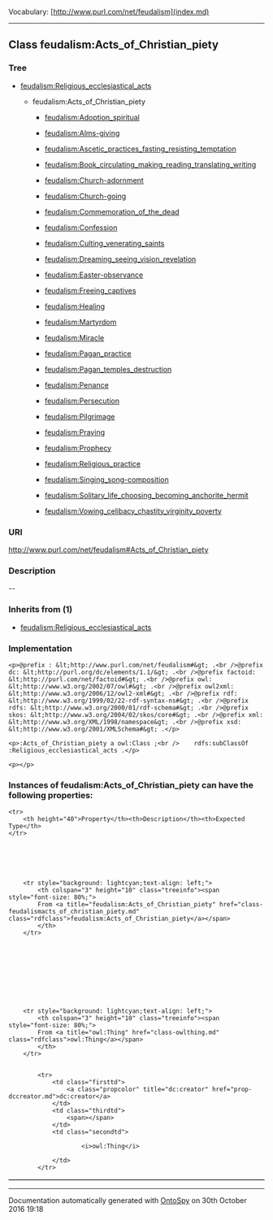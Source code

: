 Vocabulary: [http://www.purl.com/net/feudalism](index.md) 



---	
	




    


## Class feudalism:Acts_of_Christian_piety


### Tree


* [feudalism:Religious_ecclesiastical_acts](class-feudalismreligious_ecclesiastical_acts.md)

    * feudalism:Acts_of_Christian_piety


        * [feudalism:Adoption_spiritual](class-feudalismadoption_spiritual.md) 

        * [feudalism:Alms-giving](class-feudalismalms-giving.md) 

        * [feudalism:Ascetic_practices_fasting_resisting_temptation](class-feudalismascetic_practices_fasting_resisting_temptation.md) 

        * [feudalism:Book_circulating_making_reading_translating_writing](class-feudalismbook_circulating_making_reading_translating_writing.md) 

        * [feudalism:Church-adornment](class-feudalismchurch-adornment.md) 

        * [feudalism:Church-going](class-feudalismchurch-going.md) 

        * [feudalism:Commemoration_of_the_dead](class-feudalismcommemoration_of_the_dead.md) 

        * [feudalism:Confession](class-feudalismconfession.md) 

        * [feudalism:Culting_venerating_saints](class-feudalismculting_venerating_saints.md) 

        * [feudalism:Dreaming_seeing_vision_revelation](class-feudalismdreaming_seeing_vision_revelation.md) 

        * [feudalism:Easter-observance](class-feudalismeaster-observance.md) 

        * [feudalism:Freeing_captives](class-feudalismfreeing_captives.md) 

        * [feudalism:Healing](class-feudalismhealing.md) 

        * [feudalism:Martyrdom](class-feudalismmartyrdom.md) 

        * [feudalism:Miracle](class-feudalismmiracle.md) 

        * [feudalism:Pagan_practice](class-feudalismpagan_practice.md) 

        * [feudalism:Pagan_temples_destruction](class-feudalismpagan_temples_destruction.md) 

        * [feudalism:Penance](class-feudalismpenance.md) 

        * [feudalism:Persecution](class-feudalismpersecution.md) 

        * [feudalism:Pilgrimage](class-feudalismpilgrimage.md) 

        * [feudalism:Praying](class-feudalismpraying.md) 

        * [feudalism:Prophecy](class-feudalismprophecy.md) 

        * [feudalism:Religious_practice](class-feudalismreligious_practice.md) 

        * [feudalism:Singing_song-composition](class-feudalismsinging_song-composition.md) 

        * [feudalism:Solitary_life_choosing_becoming_anchorite_hermit](class-feudalismsolitary_life_choosing_becoming_anchorite_hermit.md) 

        * [feudalism:Vowing_celibacy_chastity_virginity_poverty](class-feudalismvowing_celibacy_chastity_virginity_poverty.md) 
        






### URI
http://www.purl.com/net/feudalism#Acts_of_Christian_piety

### Description
--



### Inherits from (1)

- [feudalism:Religious_ecclesiastical_acts](class-feudalismreligious_ecclesiastical_acts.md)





### Implementation
```
<p>@prefix : &lt;http://www.purl.com/net/feudalism#&gt; .<br />@prefix dc: &lt;http://purl.org/dc/elements/1.1/&gt; .<br />@prefix factoid: &lt;http://purl.com/net/factoid#&gt; .<br />@prefix owl: &lt;http://www.w3.org/2002/07/owl#&gt; .<br />@prefix owl2xml: &lt;http://www.w3.org/2006/12/owl2-xml#&gt; .<br />@prefix rdf: &lt;http://www.w3.org/1999/02/22-rdf-syntax-ns#&gt; .<br />@prefix rdfs: &lt;http://www.w3.org/2000/01/rdf-schema#&gt; .<br />@prefix skos: &lt;http://www.w3.org/2004/02/skos/core#&gt; .<br />@prefix xml: &lt;http://www.w3.org/XML/1998/namespace&gt; .<br />@prefix xsd: &lt;http://www.w3.org/2001/XMLSchema#&gt; .</p>

<p>:Acts_of_Christian_piety a owl:Class ;<br />    rdfs:subClassOf :Religious_ecclesiastical_acts .</p>

<p></p>
```




### Instances of feudalism:Acts_of_Christian_piety can have the following properties:

<table border="1" cellspacing="3" cellpadding="5" class="classproperties table-hover ">

    <tr>
        <th height="40">Property</th><th>Description</th><th>Expected Type</th>
    </tr>

          

        
            
        
        <tr style="background: lightcyan;text-align: left;">
            <th colspan="3" height="10" class="treeinfo"><span style="font-size: 80%;">
            From <a title="feudalism:Acts_of_Christian_piety" href="class-feudalismacts_of_christian_piety.md" class="rdfclass">feudalism:Acts_of_Christian_piety</a></span>
            </th>
        </tr>       

            

        

          

        
            
        
        <tr style="background: lightcyan;text-align: left;">
            <th colspan="3" height="10" class="treeinfo"><span style="font-size: 80%;">
            From <a title="owl:Thing" href="class-owlthing.md" class="rdfclass">owl:Thing</a></span>
            </th>
        </tr>       

            
            <tr>
                <td class="firsttd">
                    <a class="propcolor" title="dc:creator" href="prop-dccreator.md">dc:creator</a>         
                </td>
                <td class="thirdtd">
                    <span></span>
                </td>
                <td class="secondtd">
                    
                        <i>owl:Thing</i>
                    
                </td>
            </tr>

            

        

    

</table>













---

Documentation automatically generated with [OntoSpy](http://ontospy.readthedocs.org/ "Open") on 30th October 2016 19:18